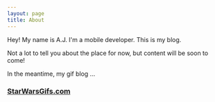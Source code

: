 ```yaml
---
layout: page
title: About
---
```


Hey!  My name is A.J.  I'm a mobile developer.  This is my blog.

Not a lot to tell you about the place for now, but content will be soon to come!

In the meantime, my gif blog ...

### [StarWarsGifs.com](http://starwarsgifs.com/)
